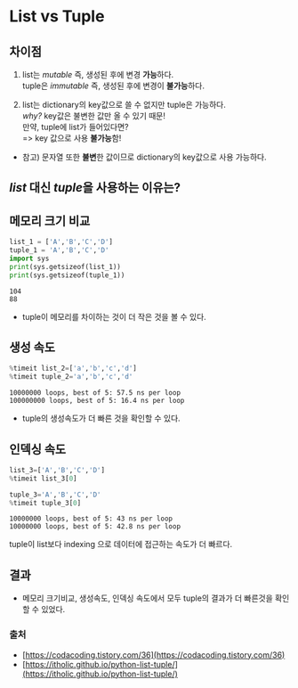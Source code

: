 # List vs Tuple

## 차이점
1) list는 *mutable* 즉, 생성된 후에 변경 **가능**하다.\
tuple은 *immutable* 즉, 생성된 후에 변경이 **불가능**하다. 

2) list는 dictionary의 key값으로 쓸 수 없지만 tuple은 가능하다.\
*why?* key값은 불변한 값만 올 수 있기 때문!\
만약, tuple에 list가 들어있다면?\
=> key 값으로 사용 **불가능**함! 
* 참고) 문자열 또한 **불변**한 값이므로 dictionary의 key값으로 사용 가능하다.



## *list* 대신 *tuple*을 사용하는 이유는?

## 메모리 크기 비교


```python
list_1 = ['A','B','C','D']
tuple_1 = 'A','B','C','D'
import sys
print(sys.getsizeof(list_1))
print(sys.getsizeof(tuple_1))
```

    104
    88
    

- tuple이 메모리를 차이하는 것이 더 작은 것을 볼 수 있다. 

## 생성 속도


```python
%timeit list_2=['a','b','c','d']
%timeit tuple_2='a','b','c','d'
```

    10000000 loops, best of 5: 57.5 ns per loop
    100000000 loops, best of 5: 16.4 ns per loop
    

- tuple의 생성속도가 더 빠른 것을 확인할 수 있다.

## 인덱싱 속도


```python
list_3=['A','B','C','D']
%timeit list_3[0]

tuple_3='A','B','C','D'
%timeit tuple_3[0]
```

    10000000 loops, best of 5: 43 ns per loop
    10000000 loops, best of 5: 42.8 ns per loop
    

tuple이 list보다 indexing 으로 데이터에 접근하는 속도가 더 빠르다. 

## 결과
- 메모리 크기비교, 생성속도, 인덱싱 속도에서 모두 tuple의 결과가 더 빠른것을 확인 할 수 있었다. 

### 출처
- [https://codacoding.tistory.com/36](https://codacoding.tistory.com/36)
- [https://itholic.github.io/python-list-tuple/](https://itholic.github.io/python-list-tuple/)
